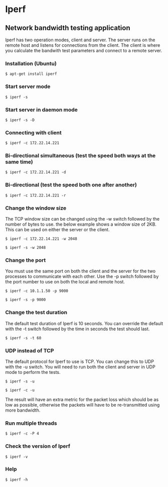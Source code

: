 # Iperf 
## Network bandwidth testing application

Iperf has two operation modes, client and server. The server runs on the remote host and listens for connections from the client. The client is where you calculate the bandwith test parameters and connect to a remote server.


### Installation (Ubuntu)

    $ apt-get install iperf

### Start server mode

    $ iperf -s

### Start server in daemon mode

    $ iperf -s -D

### Connecting with client

    $ iperf -c 172.22.14.221

### Bi-directional simultaneous (test the speed both ways at the same time)

    $ iperf -c 172.22.14.221 -d

 
### Bi-directional (test the speed both one after another)

    $ iperf -c 172.22.14.221 -r

### Change the window size

The TCP window size can be changed using the -w switch followed by the number of bytes to use. the below example shows a window size of 2KB. This can be used on either the server or the client.

    $ iperf -c 172.22.14.221 -w 2048

    $ iperf -s -w 2048

### Change the port

You must use the same port on both the client and the server for the two processes to communicate with each other. Use the -p switch followed by the port number to use on both the local and remote host.

    $ iperf -c 10.1.1.50 -p 9000

    $ iperf -s -p 9000

### Change the test duration

The default test duration of Iperf is 10 seconds. You can override the default with the -t switch followed by the time in seconds the test should last.

    $ iperf -s -t 60

### UDP instead of TCP

The default protocol for Iperf to use is TCP. You can change this to UDP with the -u switch. You will need to run both the client and server in UDP mode to perform the tests.

    $ iperf -s -u

    $ iperf -c -u

The result will have an extra metric for the packet loss which should be as low as possible, otherwise the packets will have to be re-transmitted using more bandwidth.

### Run multiple threads

    $ iperf -c -P 4

### Check the version of Iperf

    $ iperf -v

### Help

    $ iperf -h